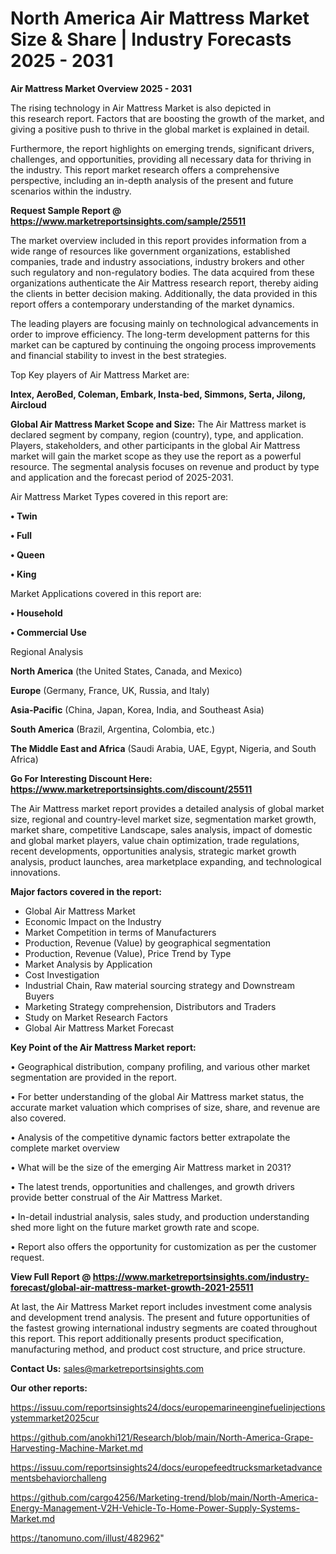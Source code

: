 # North America Air Mattress Market Size & Share | Industry Forecasts 2025 - 2031

<Strong> Air Mattress Market Overview 2025 - 2031</strong>

The rising technology in Air Mattress Market is also depicted in this research report. Factors that are boosting the growth of the market, and giving a positive push to thrive in the global market is explained in detail.

Furthermore, the report highlights on emerging trends, significant drivers, challenges, and opportunities, providing all necessary data for thriving in the industry. This report market research offers a comprehensive perspective, including an in-depth analysis of the present and future scenarios within the industry.

<strong>Request Sample Report @ <a href=https://www.marketreportsinsights.com/sample/25511>https://www.marketreportsinsights.com/sample/25511</a></strong>

The market overview included in this report provides information from a wide range of resources like government organizations, established companies, trade and industry associations, industry brokers and other such regulatory and non-regulatory bodies. The data acquired from these organizations authenticate the Air Mattress research report, thereby aiding the clients in better decision making. Additionally, the data provided in this report offers a contemporary understanding of the market dynamics.

The leading players are focusing mainly on technological advancements in order to improve efficiency. The long-term development patterns for this market can be captured by continuing the ongoing process improvements and financial stability to invest in the best strategies.

Top Key players of Air Mattress Market are:

<strong>Intex, AeroBed, Coleman, Embark, Insta-bed, Simmons, Serta, Jilong, Aircloud</strong>

<strong><b>Global Air Mattress Market Scope and Size:</b></strong>
The Air Mattress market is declared segment by company, region (country), type, and application. Players, stakeholders, and other participants in the global Air Mattress market will gain the market scope as they use the report as a powerful resource. The segmental analysis focuses on revenue and product by type and application and the forecast period of 2025-2031.

Air Mattress Market Types covered in this report are:

<strong>• Twin

• Full

• Queen

• King</strong>

Market Applications covered in this report are:

<strong>• Household

• Commercial Use</strong> 

Regional Analysis

<strong>North America</strong> (the United States, Canada, and Mexico)

<strong>Europe</strong> (Germany, France, UK, Russia, and Italy)

<strong>Asia-Pacific</strong> (China, Japan, Korea, India, and Southeast Asia)

<strong>South America</strong> (Brazil, Argentina, Colombia, etc.)

<strong>The Middle East and Africa</strong> (Saudi Arabia, UAE, Egypt, Nigeria, and South Africa)

<strong>Go For Interesting Discount Here: <a href=https://www.marketreportsinsights.com/discount/25511>https://www.marketreportsinsights.com/discount/25511</a></strong>

The Air Mattress market report provides a detailed analysis of global market size, regional and country-level market size, segmentation market growth, market share, competitive Landscape, sales analysis, impact of domestic and global market players, value chain optimization, trade regulations, recent developments, opportunities analysis, strategic market growth analysis, product launches, area marketplace expanding, and technological innovations.

<strong><b>Major factors covered in the report:</b></strong>
<ul>
  <li>Global Air Mattress Market </li>
  <li>Economic Impact on the Industry</li>
  <li>Market Competition in terms of Manufacturers</li>
  <li>Production, Revenue (Value) by geographical segmentation</li>
  <li>Production, Revenue (Value), Price Trend by Type</li>
  <li>Market Analysis by Application</li>
  <li>Cost Investigation</li>
  <li>Industrial Chain, Raw material sourcing strategy and Downstream Buyers</li>
  <li>Marketing Strategy comprehension, Distributors and Traders</li>
  <li>Study on Market Research Factors</li>
  <li>Global Air Mattress Market Forecast</li>
</ul>

<strong><b>Key Point of the Air Mattress Market report:</b></strong>

• Geographical distribution, company profiling, and various other market segmentation are provided in the report.

• For better understanding of the global Air Mattress market status, the accurate market valuation which comprises of size, share, and revenue are also covered.

• Analysis of the competitive dynamic factors better extrapolate the complete market overview

• What will be the size of the emerging Air Mattress market in 2031?

• The latest trends, opportunities and challenges, and growth drivers provide better construal of the Air Mattress Market.

• In-detail industrial analysis, sales study, and production understanding shed more light on the future market growth rate and scope.

• Report also offers the opportunity for customization as per the customer request.

<strong><b>View Full Report @ <a href=https://www.marketreportsinsights.com/industry-forecast/global-air-mattress-market-growth-2021-25511>https://www.marketreportsinsights.com/industry-forecast/global-air-mattress-market-growth-2021-25511</a></b></strong>


At last, the Air Mattress Market report includes investment come analysis and development trend analysis. The present and future opportunities of the fastest growing international industry segments are coated throughout this report. This report additionally presents product specification, manufacturing method, and product cost structure, and price structure.

<strong>Contact Us:</strong>
sales@marketreportsinsights.com

<strong>Our other reports:</strong>

<a href=https://issuu.com/reportsinsights24/docs/europemarineenginefuelinjectionsystemmarket2025cur>https://issuu.com/reportsinsights24/docs/europemarineenginefuelinjectionsystemmarket2025cur</a>

<a href=https://github.com/anokhi121/Research/blob/main/North-America-Grape-Harvesting-Machine-Market.md>https://github.com/anokhi121/Research/blob/main/North-America-Grape-Harvesting-Machine-Market.md</a>

<a href=https://issuu.com/reportsinsights24/docs/europefeedtrucksmarketadvancementsbehaviorchalleng>https://issuu.com/reportsinsights24/docs/europefeedtrucksmarketadvancementsbehaviorchalleng</a>

<a href=https://github.com/cargo4256/Marketing-trend/blob/main/North-America-Energy-Management-V2H-Vehicle-To-Home-Power-Supply-Systems-Market.md>https://github.com/cargo4256/Marketing-trend/blob/main/North-America-Energy-Management-V2H-Vehicle-To-Home-Power-Supply-Systems-Market.md</a>

<a href=https://tanomuno.com/illust/482962>https://tanomuno.com/illust/482962</a>"
